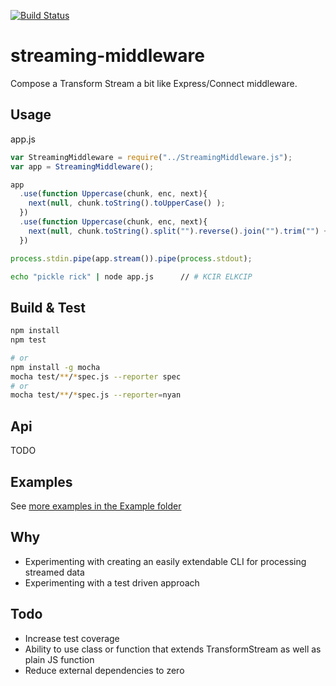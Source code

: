[![Build Status](https://travis-ci.org/yoosername/streaming-middleware.svg?branch=master)](https://travis-ci.org/yoosername/streaming-middleware)

# streaming-middleware

Compose a Transform Stream a bit like Express/Connect middleware.

## Usage

app.js
```javascript
var StreamingMiddleware = require("../StreamingMiddleware.js");
var app = StreamingMiddleware();

app
  .use(function Uppercase(chunk, enc, next){
    next(null, chunk.toString().toUpperCase() );
  })
  .use(function Uppercase(chunk, enc, next){
    next(null, chunk.toString().split("").reverse().join("").trim("") + "\n" );
  })

process.stdin.pipe(app.stream()).pipe(process.stdout);
```

```bash
echo "pickle rick" | node app.js      // # KCIR ELKCIP
```

## Build & Test
```bash
npm install
npm test

# or
npm install -g mocha
mocha test/**/*spec.js --reporter spec
# or
mocha test/**/*spec.js --reporter=nyan
```

## Api
TODO

## Examples
See [more examples in the Example folder](https://github.com/yoosername/streaming-middleware/blob/master/examples/EXAMPLES.md)


## Why

* Experimenting with creating an easily extendable CLI for processing streamed data
* Experimenting with a test driven approach

## Todo

* Increase test coverage
* Ability to use class or function that extends TransformStream as well as plain JS function
* Reduce external dependencies to zero
